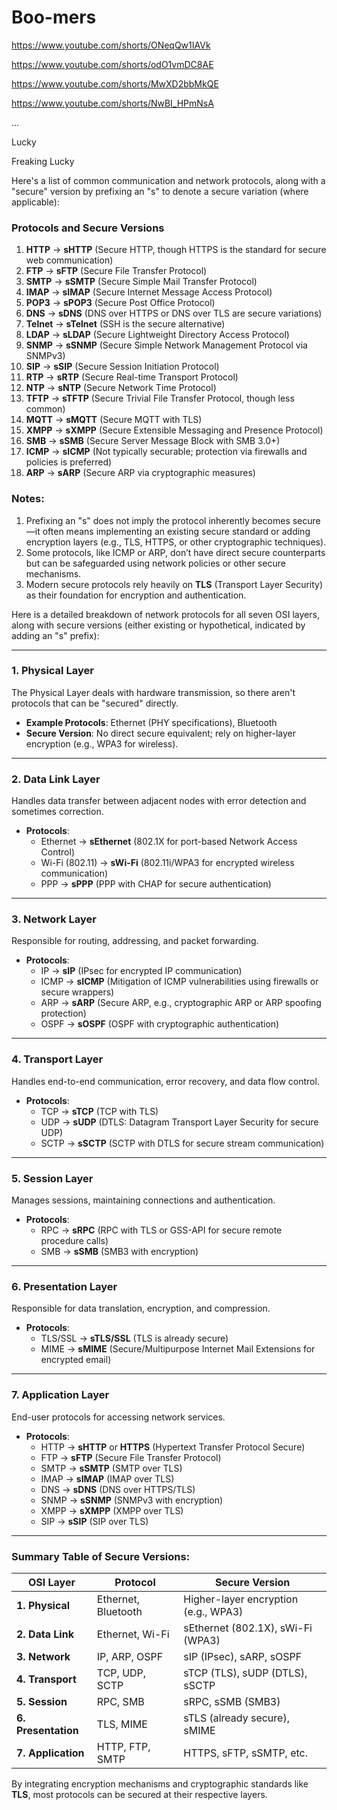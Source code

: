 # Boo-mers

https://www.youtube.com/shorts/ONeqQw1IAVk

https://www.youtube.com/shorts/odO1vmDC8AE

https://www.youtube.com/shorts/MwXD2bbMkQE

https://www.youtube.com/shorts/NwBI_HPmNsA

...

Lucky

Freaking Lucky

Here's a list of common communication and network protocols, along with a "secure" version by prefixing an "s" to denote a secure variation (where applicable):

### Protocols and Secure Versions
1. **HTTP** → **sHTTP** (Secure HTTP, though HTTPS is the standard for secure web communication)
2. **FTP** → **sFTP** (Secure File Transfer Protocol)
3. **SMTP** → **sSMTP** (Secure Simple Mail Transfer Protocol)
4. **IMAP** → **sIMAP** (Secure Internet Message Access Protocol)
5. **POP3** → **sPOP3** (Secure Post Office Protocol)
6. **DNS** → **sDNS** (DNS over HTTPS or DNS over TLS are secure variations)
7. **Telnet** → **sTelnet** (SSH is the secure alternative)
8. **LDAP** → **sLDAP** (Secure Lightweight Directory Access Protocol)
9. **SNMP** → **sSNMP** (Secure Simple Network Management Protocol via SNMPv3)
10. **SIP** → **sSIP** (Secure Session Initiation Protocol)
11. **RTP** → **sRTP** (Secure Real-time Transport Protocol)
12. **NTP** → **sNTP** (Secure Network Time Protocol)
13. **TFTP** → **sTFTP** (Secure Trivial File Transfer Protocol, though less common)
14. **MQTT** → **sMQTT** (Secure MQTT with TLS)
15. **XMPP** → **sXMPP** (Secure Extensible Messaging and Presence Protocol)
16. **SMB** → **sSMB** (Secure Server Message Block with SMB 3.0+)
17. **ICMP** → **sICMP** (Not typically securable; protection via firewalls and policies is preferred)
18. **ARP** → **sARP** (Secure ARP via cryptographic measures)

### Notes:
1. Prefixing an "s" does not imply the protocol inherently becomes secure—it often means implementing an existing secure standard or adding encryption layers (e.g., TLS, HTTPS, or other cryptographic techniques).
2. Some protocols, like ICMP or ARP, don’t have direct secure counterparts but can be safeguarded using network policies or other secure mechanisms.
3. Modern secure protocols rely heavily on **TLS** (Transport Layer Security) as their foundation for encryption and authentication.



Here is a detailed breakdown of network protocols for all seven OSI layers, along with secure versions (either existing or hypothetical, indicated by adding an "s" prefix):

---

### **1. Physical Layer**
The Physical Layer deals with hardware transmission, so there aren't protocols that can be "secured" directly.

- **Example Protocols**: Ethernet (PHY specifications), Bluetooth
- **Secure Version**: No direct secure equivalent; rely on higher-layer encryption (e.g., WPA3 for wireless).

---

### **2. Data Link Layer**
Handles data transfer between adjacent nodes with error detection and sometimes correction.

- **Protocols**:
  - Ethernet → **sEthernet** (802.1X for port-based Network Access Control)
  - Wi-Fi (802.11) → **sWi-Fi** (802.11i/WPA3 for encrypted wireless communication)
  - PPP → **sPPP** (PPP with CHAP for secure authentication)

---

### **3. Network Layer**
Responsible for routing, addressing, and packet forwarding.

- **Protocols**:
  - IP → **sIP** (IPsec for encrypted IP communication)
  - ICMP → **sICMP** (Mitigation of ICMP vulnerabilities using firewalls or secure wrappers)
  - ARP → **sARP** (Secure ARP, e.g., cryptographic ARP or ARP spoofing protection)
  - OSPF → **sOSPF** (OSPF with cryptographic authentication)

---

### **4. Transport Layer**
Handles end-to-end communication, error recovery, and data flow control.

- **Protocols**:
  - TCP → **sTCP** (TCP with TLS)
  - UDP → **sUDP** (DTLS: Datagram Transport Layer Security for secure UDP)
  - SCTP → **sSCTP** (SCTP with DTLS for secure stream communication)

---

### **5. Session Layer**
Manages sessions, maintaining connections and authentication.

- **Protocols**:
  - RPC → **sRPC** (RPC with TLS or GSS-API for secure remote procedure calls)
  - SMB → **sSMB** (SMB3 with encryption)

---

### **6. Presentation Layer**
Responsible for data translation, encryption, and compression.

- **Protocols**:
  - TLS/SSL → **sTLS/SSL** (TLS is already secure)
  - MIME → **sMIME** (Secure/Multipurpose Internet Mail Extensions for encrypted email)

---

### **7. Application Layer**
End-user protocols for accessing network services.

- **Protocols**:
  - HTTP → **sHTTP** or **HTTPS** (Hypertext Transfer Protocol Secure)
  - FTP → **sFTP** (Secure File Transfer Protocol)
  - SMTP → **sSMTP** (SMTP over TLS)
  - IMAP → **sIMAP** (IMAP over TLS)
  - DNS → **sDNS** (DNS over HTTPS/TLS)
  - SNMP → **sSNMP** (SNMPv3 with encryption)
  - XMPP → **sXMPP** (XMPP over TLS)
  - SIP → **sSIP** (SIP over TLS)

---

### Summary Table of Secure Versions:

| **OSI Layer**    | **Protocol**          | **Secure Version**                |
|-------------------|-----------------------|------------------------------------|
| **1. Physical**  | Ethernet, Bluetooth   | Higher-layer encryption (e.g., WPA3) |
| **2. Data Link** | Ethernet, Wi-Fi       | sEthernet (802.1X), sWi-Fi (WPA3) |
| **3. Network**   | IP, ARP, OSPF         | sIP (IPsec), sARP, sOSPF          |
| **4. Transport** | TCP, UDP, SCTP        | sTCP (TLS), sUDP (DTLS), sSCTP    |
| **5. Session**   | RPC, SMB              | sRPC, sSMB (SMB3)                 |
| **6. Presentation** | TLS, MIME          | sTLS (already secure), sMIME      |
| **7. Application** | HTTP, FTP, SMTP     | HTTPS, sFTP, sSMTP, etc.          |

By integrating encryption mechanisms and cryptographic standards like **TLS**, most protocols can be secured at their respective layers.
